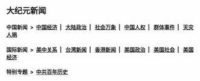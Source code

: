 ## 大纪元新闻

#### 中国新闻 &nbsp;>&nbsp; [中国经济](indexes/ncid283/README.md?10150445) &nbsp;| &nbsp; [大陆政治](indexes/ncid277/README.md?10150445) &nbsp;| &nbsp; [社会万象](indexes/ncid282/README.md?10150445) &nbsp;| &nbsp; [中国人权](indexes/ncid278/README.md?10150445) &nbsp;| &nbsp; [群体事件](indexes/ncid279/README.md?10150445) &nbsp;| &nbsp; [天灾人祸](indexes/ncid280/README.md?10150445)

#### 国际新闻 &nbsp;>&nbsp; [美中关系](indexes/nf1412576/README.md?10150445) &nbsp;| &nbsp; [台湾新闻](indexes/ncid1349361/README.md?10150445) &nbsp;| &nbsp; [香港新闻](indexes/ncid1349362/README.md?10150445) &nbsp;| &nbsp; [美国政治](indexes/ncid1078159/README.md?10150445) &nbsp;| &nbsp; [美国社会](indexes/ncid1078160/README.md?10150445) &nbsp;| &nbsp; [美国经济](indexes/ncid1078158/README.md?10150445)

#### 特别专题 &nbsp;>&nbsp; [中共百年历史](https://github.com/epoch-news/epoch-special/blob/master/README.md?10150445)  
